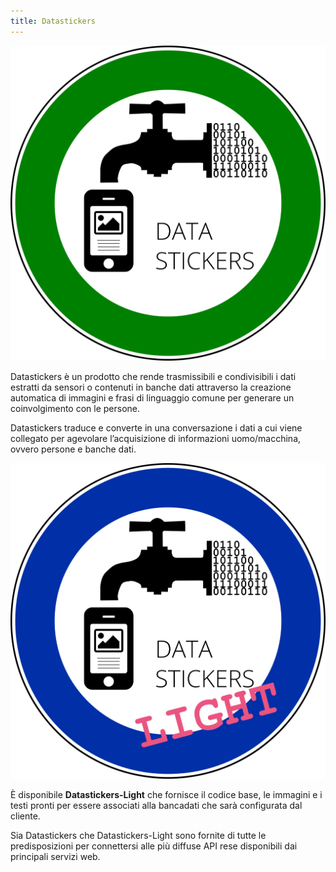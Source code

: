 ```yaml
---
title: Datastickers
---
```


![Datastickers](assets/img/work/proj-2/datastickers.png)

Datastickers è un prodotto che rende trasmissibili e condivisibili i dati estratti da sensori o contenuti in banche dati attraverso la creazione automatica di immagini e frasi di linguaggio comune per generare un coinvolgimento con le persone. 

Datastickers traduce e converte in una conversazione i dati a cui viene collegato per agevolare l’acquisizione di informazioni uomo/macchina, ovvero persone e banche dati.

![Datastickers](assets/img/work/proj-2/datastickers-light.png)

È disponibile **Datastickers-Light** che fornisce il codice base, le immagini e i testi pronti per essere associati alla bancadati che sarà configurata dal cliente. 

Sia Datastickers che Datastickers-Light sono fornite di tutte le predisposizioni per connettersi  alle più diffuse API rese disponibili dai principali servizi web.